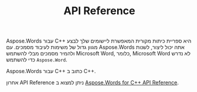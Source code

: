 ﻿---
title: API Reference
second_title: Aspose.Words עבור C++
articleTitle: API Reference
linktitle: API Reference
type: docs
weight: 30
description: "למד הסבר ודוגמאות של Aspose.Words עבור C++ כיתות ושיטות ליצור, להמיר, לשנות, לעבד ולהדפיס מסמכים ללא שימוש Microsoft Word."
url: /he/cpp/api-reference/
timestamp: 2024-01-30-16-22-34
---

Aspose.Words עבור C++ היא ספריית כיתות מקורית המאפשרת ליישומים שלך לבצע מגוון גדול של משימות לעיבוד מסמכים. עם Aspose.Words אתה יכול ליצור, לשנות ולהמיר מסמכים מבלי להשתמש Microsoft Word, כלומר, Microsoft Word לא נדרש כדי להשתמש `Aspose.Word`.

Aspose.Words עבור C++ כתוב ב C++.

אחרון API Reference ניתן למצוא ב [Aspose.Words for C++ API Reference](https://reference.aspose.com/words/cpp/).

